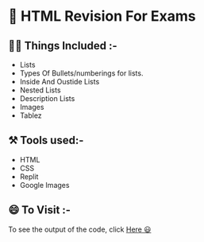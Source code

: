 # 📔 HTML Revision For Exams 

## 👨‍💻 Things Included :-
- Lists
- Types Of Bullets/numberings for lists.
- Inside And Oustide Lists
- Nested Lists
- Description Lists
- Images
- Tablez

## ⚒️ Tools used:- 
- HTML
- CSS
- Replit
- Google Images

## 😄 To Visit :-
To see the output of the code, click [Here 😃](https://dakshsoumya.github.io/)